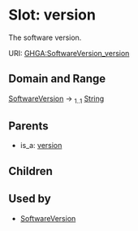 
# Slot: version


The software version.

URI: [GHGA:SoftwareVersion_version](https://w3id.org/GHGA/SoftwareVersion_version)


## Domain and Range

[SoftwareVersion](SoftwareVersion.md) &#8594;  <sub>1..1</sub> [String](types/String.md)

## Parents

 *  is_a: [version](version.md)

## Children


## Used by

 * [SoftwareVersion](SoftwareVersion.md)
